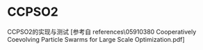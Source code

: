 # CCPSO2
 CCPSO2的实现与测试
[参考自 references\05910380 Cooperatively Coevolving Particle Swarms for Large Scale Optimization.pdf]